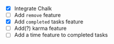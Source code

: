 - [x] Integrate Chalk
- [ ] Add `remove` feature
- [x] Add `completed` tasks feature
- [ ] Add(?) karma feature
- [ ] Add a time feature to completed tasks